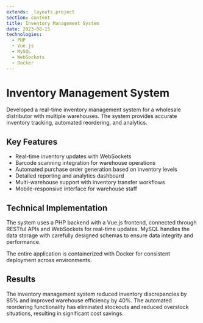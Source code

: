 ```yaml
---
extends: _layouts.project
section: content
title: Inventory Management System
date: 2023-08-15
technologies: 
  - PHP
  - Vue.js
  - MySQL
  - WebSockets
  - Docker
---
```


# Inventory Management System

Developed a real-time inventory management system for a wholesale distributor with multiple warehouses. The system
provides accurate inventory tracking, automated reordering, and analytics.

## Key Features

- Real-time inventory updates with WebSockets
- Barcode scanning integration for warehouse operations
- Automated purchase order generation based on inventory levels
- Detailed reporting and analytics dashboard
- Multi-warehouse support with inventory transfer workflows
- Mobile-responsive interface for warehouse staff

## Technical Implementation

The system uses a PHP backend with a Vue.js frontend, connected through RESTful APIs and WebSockets for real-time
updates. MySQL handles the data storage with carefully designed schemas to ensure data integrity and performance.

The entire application is containerized with Docker for consistent deployment across environments.

## Results

The inventory management system reduced inventory discrepancies by 85% and improved warehouse efficiency by 40%. The
automated reordering functionality has eliminated stockouts and reduced overstock situations, resulting in significant
cost savings. 